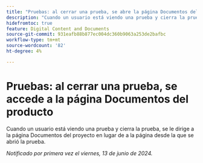 ```yaml
---
title: "Pruebas: al cerrar una prueba, se abre la página Documentos del producto"
description: "Cuando un usuario está viendo una prueba y cierra la prueba, se le dirige a la página de Documentos del proyecto en lugar de a la página desde la que se abrió la prueba."
hidefromtoc: true
feature: Digital Content and Documents
source-git-commit: 931eafb88b877ec004dc360b9063a253de2bafbc
workflow-type: tm+mt
source-wordcount: '82'
ht-degree: 4%

---
```



# Pruebas: al cerrar una prueba, se accede a la página Documentos del producto

Cuando un usuario está viendo una prueba y cierra la prueba, se le dirige a la página Documentos del proyecto en lugar de a la página desde la que se abrió la prueba.

_Notificado por primera vez el viernes, 13 de junio de 2024._
